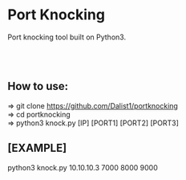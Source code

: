 # Port Knocking

Port knocking tool built on Python3.

<br>
<br>

## How to use:

=> git clone https://github.com/Dalist1/portknocking<br>
=> cd portknocking<br>
=> python3 knock.py [IP] [PORT1] [PORT2] [PORT3]<br>

## [EXAMPLE]<br>
python3 knock.py 10.10.10.3 7000 8000 9000






